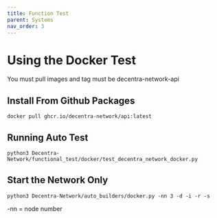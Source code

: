 ```yaml
---
title: Function Test
parent: Systems
nav_order: 3
---
```


# Using the Docker Test
You must pull images and tag must be decentra-network-api

## Install From Github Packages
`docker pull ghcr.io/decentra-network/api:latest`

## Running Auto Test

`python3 Decentra-Network/functional_test/docker/test_decentra_network_docker.py`

## Start the Network Only
`python3 Decentra-Network/auto_builders/docker.py -nn 3 -d -i -r -s`

-nn = node number
